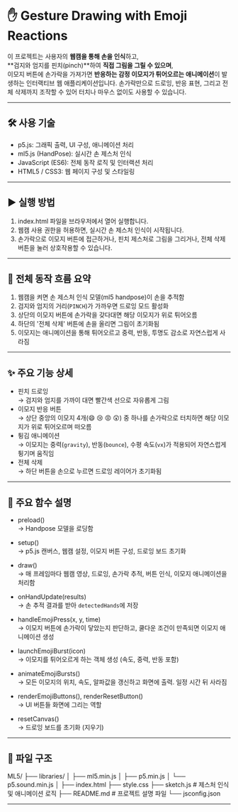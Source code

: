 # ✋ Gesture Drawing with Emoji Reactions

이 프로젝트는 사용자의 **웹캠을 통해 손을 인식**하고,  
**검지와 엄지를 핀치(pinch)**하여 **직접 그림을 그릴 수 있으며**,  
이모지 버튼에 손가락을 가져가면 **반응하는 감정 이모지가 튀어오르는 애니메이션**이 발생하는 인터랙티브 웹 애플리케이션입니다.
손가락만으로 드로잉, 반응 표현, 그리고 전체 삭제까지 조작할 수 있어 터치나 마우스 없이도 사용할 수 있습니다.

---

## 🛠️ 사용 기술

- p5.js: 그래픽 출력, UI 구성, 애니메이션 처리
- ml5.js (HandPose): 실시간 손 제스처 인식
- JavaScript (ES6): 전체 동작 로직 및 인터랙션 처리
- HTML5 / CSS3: 웹 페이지 구성 및 스타일링

---

## ▶️ 실행 방법

1. index.html 파일을 브라우저에서 열어 실행합니다.
2. 웹캠 사용 권한을 허용하면, 실시간 손 제스처 인식이 시작됩니다.
3. 손가락으로 이모지 버튼에 접근하거나, 핀치 제스처로 그림을 그리거나, 전체 삭제 버튼을 눌러 상호작용할 수 있습니다.

---

## 🔁 전체 동작 흐름 요약

1. 웹캠을 켜면 손 제스처 인식 모델(ml5 handpose)이 손을 추적함
2. 검지와 엄지의 거리(`PINCH`)가 가까우면 드로잉 모드 활성화
3. 상단의 이모지 버튼에 손가락을 갖다대면 해당 이모지가 위로 튀어오름
4. 하단의 '전체 삭제' 버튼에 손을 올리면 그림이 초기화됨
5. 이모지는 애니메이션을 통해 튀어오르고 중력, 반동, 투명도 감소로 자연스럽게 사라짐

---

## ✨ 주요 기능 상세

- 핀치 드로잉  
  → 검지와 엄지를 가까이 대면 빨간색 선으로 자유롭게 그림
- 이모지 반응 버튼  
  → 상단 중앙의 이모지 4개(😄 😢 😡 😲) 중 하나를 손가락으로 터치하면 해당 이모지가 위로 튀어오르며 떠오름
- 튕김 애니메이션  
  → 이모지는 중력(`gravity`), 반동(`bounce`), 수평 속도(`vx`)가 적용되어 자연스럽게 튕기며 움직임
- 전체 삭제  
  → 하단 버튼을 손으로 누르면 드로잉 레이어가 초기화됨

---

## 🔧 주요 함수 설명

- preload()  
  → Handpose 모델을 로딩함

- setup()  
  → p5.js 캔버스, 웹캠 설정, 이모지 버튼 구성, 드로잉 보드 초기화

- draw()  
  → 매 프레임마다 웹캠 영상, 드로잉, 손가락 추적, 버튼 인식, 이모지 애니메이션을 처리함

- onHandUpdate(results)  
  → 손 추적 결과를 받아 `detectedHands`에 저장

- handleEmojiPress(x, y, time)  
  → 이모지 버튼에 손가락이 닿았는지 판단하고, 쿨다운 조건이 만족되면 이모지 애니메이션 생성

- launchEmojiBurst(icon)  
  → 이모지를 튀어오르게 하는 객체 생성 (속도, 중력, 반동 포함)

- animateEmojiBursts()  
  → 모든 이모지의 위치, 속도, 알파값을 갱신하고 화면에 출력. 일정 시간 뒤 사라짐

- renderEmojiButtons(), renderResetButton()  
  → UI 버튼들 화면에 그리는 역할

- resetCanvas()  
  → 드로잉 보드를 초기화 (지우기)

---

## 📁 파일 구조

ML5/
├── libraries/
│ ├── ml5.min.js
│ ├── p5.min.js
│ └── p5.sound.min.js
│
├── index.html
├── style.css
├── sketch.js # 제스처 인식 및 애니메이션 로직
├── README.md # 프로젝트 설명 파일
└── jsconfig.json

---
